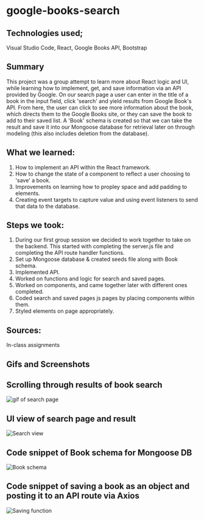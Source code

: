 # google-books-search

## Technologies used;
Visual Studio Code, React, Google Books API, Bootstrap

## Summary
 
This project was a group attempt to learn more about React logic and UI, while learning how to implement, get, and save information via an API provided by Google. On our search page a user can enter in the title of a book in the input field, click 'search' and yield results from Google Book's API. From here, the user can click to see more information about the book, which directs them to the Google Books site, or they can save the book to add to their saved list. A 'Book' schema is created so that we can take the result and save it into our Mongoose database for retrieval later on through modeling (this also includes deletion from the database).

## What we learned:
1. How to implement an API within the React framework.
2. How to change the state of a component to reflect a user choosing to 'save' a book.
3. Improvements on learning how to propley space and add padding to elements.
4. Creating event targets to capture value and using event listeners to send that data to the database.

## Steps we took:
1. During our first group session we decided to work together to take on the backend. This started with completing the server.js file and completing the API route handler functions.
2. Set up Mongoose database & created seeds file along with Book schema.
3. Implemented API.
4. Worked on functions and logic for search and saved pages.
4. Worked on components, and came together later with different ones completed.
5. Coded search and saved pages js pages by placing components within them.
6. Styled elements on page appropriately.

## Sources:
In-class assignments

## Gifs and Screenshots

## Scrolling through results of book search
![gif of search page](https://github.com/leticiaroncero/google-books-search/blob/master/scroll.gif)

 ## UI view of search page and result
![Search view](https://github.com/leticiaroncero/google-books-search/blob/master/Screen%20Shot%202020-02-26%20at%204.05.22%20PM.png)

## Code snippet of Book schema for Mongoose DB
![Book schema](https://github.com/leticiaroncero/google-books-search/blob/master/Screen%20Shot%202020-02-26%20at%204.07.50%20PM.png)

## Code snippet of saving a book as an object and posting it to an API route via Axios
![Saving function](https://github.com/leticiaroncero/google-books-search/blob/master/Screen%20Shot%202020-02-26%20at%204.08.50%20PM.png)